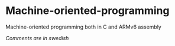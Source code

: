 # Machine-oriented-programming
Machine-oriented programming both in C and ARMv6 assembly

*Comments are in swedish* 
